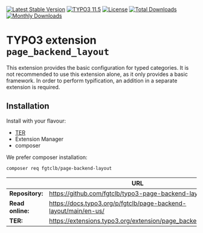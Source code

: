 [![Latest Stable Version](https://poser.pugx.org/fgtclb/page-backend-layout/v/stable.svg?style=for-the-badge)](https://packagist.org/packages/fgtclb/page-backend-layout)
[![TYPO3 11.5](https://img.shields.io/badge/TYPO3-11.5-green.svg?style=for-the-badge)](https://get.typo3.org/version/11)
[![License](http://poser.pugx.org/fgtclb/page-backend-layout/license?style=for-the-badge)](https://packagist.org/packages/fgtclb/page-backend-layout)
[![Total Downloads](https://poser.pugx.org/fgtclb/page-backend-layout/downloads.svg?style=for-the-badge)](https://packagist.org/packages/fgtclb/page-backend-layout)
[![Monthly Downloads](https://poser.pugx.org/fgtclb/page-backend-layout/d/monthly?style=for-the-badge)](https://packagist.org/packages/fgtclb/page-backend-layout)

# TYPO3 extension `page_backend_layout`

This extension provides the basic configuration for typed categories.
It is not recommended to use this extension alone, as it only provides a basic
framework. In order to perform typification, an addition in a separate extension
is required.

## Installation

Install with your flavour:

* [TER](https://extensions.typo3.org/extension/page_backend_layout/)
* Extension Manager
* composer

We prefer composer installation:
```bash
composer req fgtclb/page-backend-layout
```

|                  | URL                                                             |
|------------------|-----------------------------------------------------------------|
| **Repository:**  | https://github.com/fgtclb/typo3-page-backend-layout             |
| **Read online:** | https://docs.typo3.org/p/fgtclb/page-backend-layout/main/en-us/ |
| **TER:**         | https://extensions.typo3.org/extension/page_backend_layout/     |
